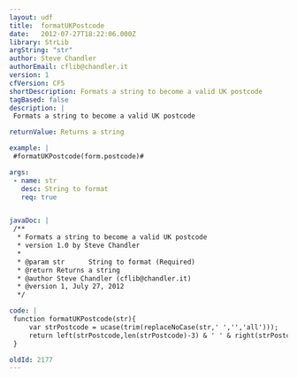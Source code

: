 ```yaml
---
layout: udf
title:  formatUKPostcode
date:   2012-07-27T18:22:06.000Z
library: StrLib
argString: "str"
author: Steve Chandler
authorEmail: cflib@chandler.it
version: 1
cfVersion: CF5
shortDescription: Formats a string to become a valid UK postcode
tagBased: false
description: |
 Formats a string to become a valid UK postcode

returnValue: Returns a string

example: |
 #formatUKPostcode(form.postcode)#

args:
 - name: str
   desc: String to format
   req: true


javaDoc: |
 /**
  * Formats a string to become a valid UK postcode
  * version 1.0 by Steve Chandler
  * 
  * @param str      String to format (Required)
  * @return Returns a string 
  * @author Steve Chandler (cflib@chandler.it) 
  * @version 1, July 27, 2012 
  */

code: |
 function formatUKPostcode(str){
     var strPostcode = ucase(trim(replaceNoCase(str,' ','','all')));
     return left(strPostcode,len(strPostcode)-3) & ' ' & right(strPostcode,3);
 }

oldId: 2177
---
```


